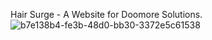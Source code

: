 Hair Surge - A Website for Doomore Solutions.
![b7e138b4-fe3b-48d0-bb30-3372e5c61538](https://github.com/user-attachments/assets/7c2f5596-c957-4bd5-9b2c-a38c36ffe628)
